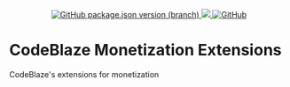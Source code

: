 <p align="center">
  <a href="https://openupm.com/packages/io.codeblaze.extensions.monetization/">
    <img alt="GitHub package.json version (branch)" src="https://img.shields.io/github/package-json/v/BLaZeKiLL/CodeBlazeLibrary/upm/extensions/monetization?label=monetization">
  </a>
  <a href="https://openupm.com/packages/io.codeblaze.library/">
    <img src="https://img.shields.io/npm/v/io.codeblaze.library?label=openupm&amp;registry_uri=https://package.openupm.com" />
  </a>
  <a href="https://github.com/BLaZeKiLL/CodeBlazeLibrary/blob/master/LICENSE.md">
    <img alt="GitHub" src="https://img.shields.io/github/license/BLaZeKiLL/CodeBlazeLibrary">
  </a>
</p>

# CodeBlaze Monetization Extensions
CodeBlaze's extensions for monetization